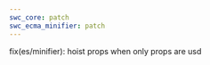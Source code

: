 ```yaml
---
swc_core: patch
swc_ecma_minifier: patch
---
```


fix(es/minifier): hoist props when only props are usd
